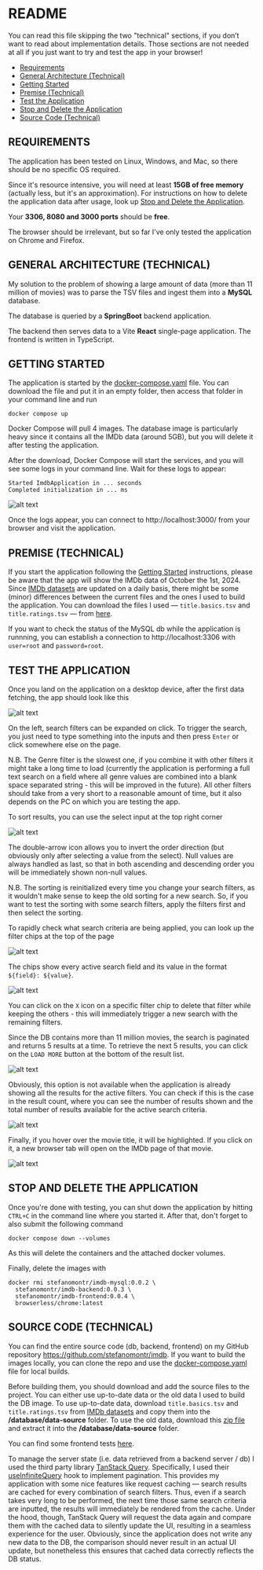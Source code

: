 # README

You can read this file skipping the two "technical" sections, if you don’t want to read about implementation details.
Those sections are not needed at all if you just want to try and test the app in your browser!

- [Requirements](#requirements)
- [General Architecture (Technical)](#general-architecture-technical)
- [Getting Started](#getting-started)
- [Premise (Technical)](#premise-technical)
- [Test the Application](#test-the-application)
- [Stop and Delete the Application](#stop-and-delete-the-application)
- [Source Code (Technical)](#source-code-technical)


## REQUIREMENTS

The application has been tested on Linux, Windows, and Mac, so there should be no specific OS required.

Since it's resource intensive, you will need at least **15GB of free memory** (actually less, but it's an approximation).
For instructions on how to delete the application data after usage, look up [Stop and Delete the Application](#stop-and-delete-the-application).

Your **3306, 8080 and 3000 ports** should be **free**.

The browser should be irrelevant, but so far I've only tested the application on Chrome and Firefox.
 

## GENERAL ARCHITECTURE (TECHNICAL)

My solution to the problem of showing a large amount of data (more than 11 million of movies) was to parse the TSV files and ingest them into a **MySQL** database.

The database is queried by a **SpringBoot** backend application.

The backend then serves data to a Vite **React** single-page application. The frontend is written in TypeScript.
 

## GETTING STARTED

The application is started by the [docker-compose.yaml](docker-remote/docker-compose.yaml) file. You can download the file and put it in an empty folder, then access that folder in your command line and run

```
docker compose up
```

Docker Compose will pull 4 images. The database image is particularly heavy since it contains all the IMDb data (around 5GB), but you will delete it after testing the application.

After the download, Docker Compose will start the services, and you will see some logs in your command line.
Wait for these logs to appear:

```
Started ImdbApplication in ... seconds
Completed initialization in ... ms 
```
![alt text](/screenshots/startup-logs.png)

Once the logs appear, you can connect to http://localhost:3000/ from your browser and visit the application.


## PREMISE (TECHNICAL)

If you start the application following the [Getting Started](#getting-started) instructions, please be aware that the app will show the IMDb data of October the 1st, 2024. 
Since [IMDb datasets](https://datasets.imdbws.com/) are updated on a daily basis, there might be some (minor) differences between the current files and the ones I used to build the application.
You can download the files I used &mdash; `title.basics.tsv` and `title.ratings.tsv` &mdash; from [here](https://drive.google.com/file/d/1-QUmR83BlG-ZXXnFMrudN_8DccUjaI2i/view). 

If you want to check the status of the MySQL db while the application is runnning, you can establish a connection to http://localhost:3306 with `user=root` and `password=root`.


## TEST THE APPLICATION

Once you land on the application on a desktop device, after the first data fetching, the app should look like this

![alt text](/screenshots/desktop-first-rendering.png)

On the left, search filters can be expanded on click. To trigger the search, you just need to type something into the inputs and then press `Enter` or click somewhere else on the page.

N.B. The Genre filter is the slowest one, if you combine it with other filters it might take a long time to load 
(currently the application is performing a full text search on a field where all genre values are combined into a blank space separated string - this will be improved in the future). 
All other filters should take from a very short to a reasonable amount of time, but it also depends on the PC on which you are testing the app.

To sort results, you can use the select input at the top right corner

![alt text](/screenshots/sorting.png)

The double-arrow icon allows you to invert the order direction (but obviously only after selecting a value from the select).
Null values are always handled as last, so that in both ascending and descending order you will be immediately shown non-null values.

N.B. The sorting is reinitialized every time you change your search filters, as it wouldn't make sense to keep the old sorting for a new search. 
So, if you want to test the sorting with some search filters, apply the filters first and then select the sorting.

To rapidly check what search criteria are being applied, you can look up the filter chips at the top of the page

![alt text](/screenshots/filter-chips-position.png)

The chips show every active search field and its value in the format `${field}: ${value}`.

![alt text](/screenshots/filter-chips.png)

You can click on the `X` icon on a specific filter chip to delete that filter while keeping the others - this will immediately trigger a new search with the remaining filters.

Since the DB contains more than 11 million movies, the search is paginated and returns 5 results at a time. 
To retrieve the next 5 results, you can click on the `LOAD MORE` button at the bottom of the result list. 

![alt text](/screenshots/load-more.png)

Obviously, this option is not available when the application is already showing all the results for the active filters. 
You can check if this is the case in the result count, where you can see the number of results shown and the total number of results available for the active search criteria.

![alt text](/screenshots/result-count.png)

Finally, if you hover over the movie title, it will be highlighted. If you click on it, a new browser tab will open on the IMDb page of that movie.

![alt text](/screenshots/imdb-link.png)


## STOP AND DELETE THE APPLICATION

Once you're done with testing, you can shut down the application by hitting `CTRL+C` in the command line where you started it. After that, don't forget to also submit the following command
```
docker compose down --volumes
```
As this will delete the containers and the attached docker volumes.

Finally, delete the images with
```
docker rmi stefanomontr/imdb-mysql:0.0.2 \
  stefanomontr/imdb-backend:0.0.3 \
  stefanomontr/imdb-frontend:0.0.4 \
  browserless/chrome:latest
```


## SOURCE CODE (TECHNICAL)

You can find the entire source code (db, backend, frontend) on my GitHub repository https://github.com/stefanomontr/imdb. 
If you want to build the images locally, you can clone the repo and use the [docker-compose.yaml](/docker-compose.yaml) file for local builds.

Before building them, you should download and add the source files to the project. You can either use up-to-date data or the old data I used to build the DB image.
To use up-to-date data, download `title.basics.tsv` and `title.ratings.tsv` from [IMDb datasets](https://datasets.imdbws.com/) and copy them into the **/database/data-source** folder.
To use the old data, download this [zip file](https://drive.google.com/file/d/1-QUmR83BlG-ZXXnFMrudN_8DccUjaI2i/view) and extract it into the **/database/data-source** folder.

You can find some frontend tests [here](/frontend/src/test).

To manage the server state (i.e. data retrieved from a backend server / db) I used the third party library [TanStack Query](https://tanstack.com/query/latest/docs/framework/react/overview). 
Specifically, I used their [useInfiniteQuery](https://tanstack.com/query/latest/docs/framework/react/reference/useInfiniteQuery) hook to implement pagination. 
This provides my application with some nice features like request caching &mdash; search results are cached for every combination of search filters. 
Thus, even if a search takes very long to be performed, the next time those same search criteria are inputted, the results will immediately be rendered from the cache. 
Under the hood, though, TanStack Query will request the data again and compare them with the cached data to silently update the UI, resulting in a seamless experience for the user. 
Obviously, since the application does not write any new data to the DB, the comparison should never result in an actual UI update, 
but nonetheless this ensures that cached data correctly reflects the DB status.
